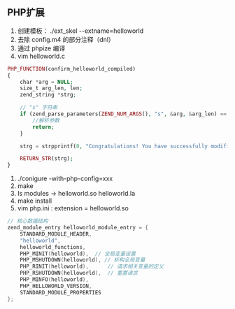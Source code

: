 ## PHP扩展

1. 创建模板： ./ext_skel --extname=helloworld
1. 去除 config.m4 的部分注释（dnl）
1. 通过 phpize 编译
1. vim helloworld.c

``` PHP
PHP_FUNCTION(confirm_helloworld_compiled)
{
	char *arg = NULL;
	size_t arg_len, len;
	zend_string *strg;

	// "s" 字符串
	if (zend_parse_parameters(ZEND_NUM_ARGS(), "s", &arg, &arg_len) == FAILURE) {
		//解析参数
		return;
	}

	strg = strpprintf(0, "Congratulations! You have successfully modified ext/%.78s/config.m4. Module %.78s is now compiled into PHP.", "helloworld", arg);

	RETURN_STR(strg);
}
```

1. ./conigure -with-php-config=xxx
1. make
1. ls modules -> helloworld.so  helloworld.la
1. make install 
1. vim php.ini : extension = helloworld.so

``` C
// 核心数据结构
zend_module_entry helloworld_module_entry = {
	STANDARD_MODULE_HEADER,
	"helloworld",
	helloworld_functions,
	PHP_MINIT(helloworld),  // 全局变量设置
	PHP_MSHUTDOWN(helloworld), // 析构全局变量
	PHP_RINIT(helloworld),		// 请求相关变量的定义
	PHP_RSHUTDOWN(helloworld),	// 重置请求
	PHP_MINFO(helloworld),
	PHP_HELLOWORLD_VERSION,
	STANDARD_MODULE_PROPERTIES
};
```

